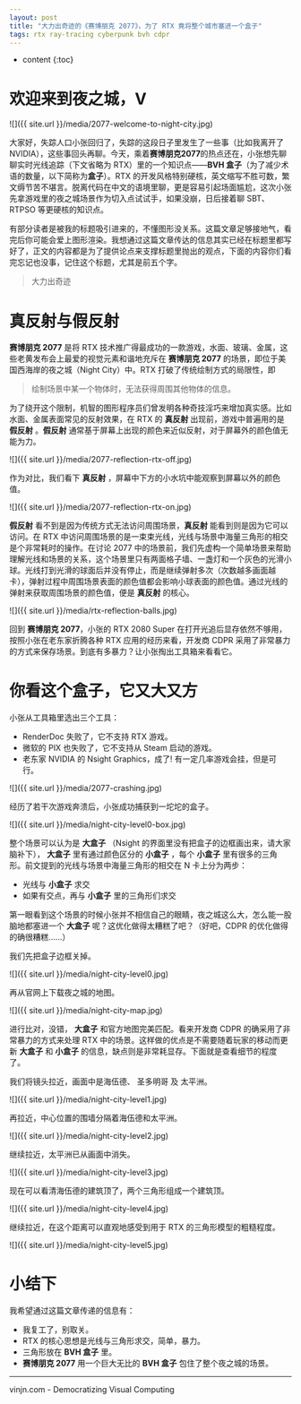 ```yaml
---
layout: post
title: "大力出奇迹的《赛博朋克 2077》，为了 RTX 竟将整个城市塞进一个盒子"
tags: rtx ray-tracing cyberpunk bvh cdpr
---
```


* content
{:toc}
# 欢迎来到夜之城，V

![]({{ site.url }}/media/2077-welcome-to-night-city.jpg)

大家好，失踪人口小张回归了，失踪的这段日子里发生了一些事（比如我离开了 NVIDIA），这些事回头再聊。今天，乘着**赛博朋克2077**的热点还在，小张想先聊聊实时光线追踪（下文省略为 RTX）里的一个知识点——**BVH 盒子**（为了减少术语的数量，以下简称为**盒子**）。RTX 的开发风格特别硬核，英文缩写不胜可数，繁文缛节苦不堪言。脱离代码在中文的语境里聊，更是容易引起场面尴尬，这次小张先拿游戏里的夜之城场景作为切入点试试手，如果没崩，日后接着聊 SBT、RTPSO 等更硬核的知识点。

有部分读者是被我的标题吸引进来的，不懂图形没关系。这篇文章足够接地气，看完后你可能会爱上图形渲染。我想通过这篇文章传达的信息其实已经在标题里都写好了，正文的内容都是为了提供论点来支撑标题里抛出的观点，下面的内容你们看完忘记也没事，记住这个标题，尤其是前五个字。

> 大力出奇迹

# 真反射与假反射

**赛博朋克 2077** 是将 RTX 技术推广得最成功的一款游戏，水面、玻璃、金属，这些老黄发布会上最爱的视觉元素和谐地充斥在 **赛博朋克 2077** 的场景，即位于美国西海岸的夜之城（Night City）中。RTX 打破了传统绘制方式的局限性，即 

> 绘制场景中某一个物体时，无法获得周围其他物体的信息。

为了绕开这个限制，机智的图形程序员们曾发明各种奇技淫巧来增加真实感。比如水面、金属表面常见的反射效果，在 RTX 的 **真反射** 出现前，游戏中普遍用的是 **假反射** 。**假反射** 通常基于屏幕上出现的颜色来近似反射，对于屏幕外的颜色值无能为力。

![]({{ site.url }}/media/2077-reflection-rtx-off.jpg)

作为对比，我们看下 **真反射** ，屏幕中下方的小水坑中能观察到屏幕以外的颜色值。

![]({{ site.url }}/media/2077-reflection-rtx-on.jpg)





**假反射** 看不到是因为传统方式无法访问周围场景，**真反射** 能看到则是因为它可以访问。在 RTX 中访问周围场景的是一束束光线，光线与场景中海量三角形的相交是个非常耗时的操作。在讨论 2077 中的场景前，我们先虚构一个简单场景来帮助理解光线和场景的关系，这个场景里只有两面格子墙、一盏灯和一个灰色的光滑小球。光线打到光滑的球面后并没有停止，而是继续弹射多次（次数越多画面越卡），弹射过程中周围场景表面的颜色值都会影响小球表面的颜色值。通过光线的弹射来获取周围场景的颜色值，便是 **真反射**  的核心。

![]({{ site.url }}/media/rtx-reflection-balls.jpg)

回到 **赛博朋克 2077**，小张的 RTX 2080 Super 在打开光追后显存依然不够用，按照小张在老东家折腾各种 RTX 应用的经历来看，开发商 CDPR 采用了非常暴力的方式来保存场景。到底有多暴力？让小张掏出工具箱来看看它。

# 你看这个盒子，它又大又方

小张从工具箱里选出三个工具：

- RenderDoc 失败了，它不支持 RTX 游戏。
- 微软的 PIX 也失败了，它不支持从 Steam 启动的游戏。
- 老东家 NVIDIA 的 Nsight Graphics，成了! 有一定几率游戏会挂，但是可行。

![]({{ site.url }}/media/2077-crashing.jpg)

经历了若干次游戏奔溃后，小张成功捕获到一坨坨的盒子。

![]({{ site.url }}/media/night-city-level0-box.jpg)

整个场景可以认为是 **大盒子** （Nsight 的界面里没有把盒子的边框画出来，请大家脑补下）， **大盒子** 里有通过颜色区分的  **小盒子** ，每个  **小盒子** 里有很多的三角形。前文提到的光线与场景中海量三角形的相交在 N 卡上分为两步：

- 光线与 **小盒子** 求交
- 如果有交点，再与 **小盒子** 里的三角形们求交

第一眼看到这个场景的时候小张并不相信自己的眼睛，夜之城这么大，怎么能一股脑地都塞进一个 **大盒子** 呢？这优化做得太糟糕了吧？（好吧，CDPR 的优化做得的确很糟糕……）

我们先把盒子边框关掉。

![]({{ site.url }}/media/night-city-level0.jpg)

再从官网上下载夜之城的地图。

![]({{ site.url }}/media/night-city-map.jpg)

进行比对，没错， **大盒子** 和官方地图完美匹配。看来开发商 CDPR 的确采用了非常暴力的方式来处理 RTX 中的场景。这样做的优点是不需要随着玩家的移动而更新 **大盒子** 和 **小盒子** 的信息，缺点则是非常耗显存。下面就是查看细节的程度了。

我们将镜头拉近，画面中是海伍德、 圣多明哥 及 太平洲。

![]({{ site.url }}/media/night-city-level1.jpg)

再拉近，中心位置的围墙分隔着海伍德和太平洲。

![]({{ site.url }}/media/night-city-level2.jpg)

继续拉近，太平洲已从画面中消失。

![]({{ site.url }}/media/night-city-level3.jpg)

现在可以看清海伍德的建筑顶了，两个三角形组成一个建筑顶。

![]({{ site.url }}/media/night-city-level4.jpg)

继续拉近，在这个距离可以直观地感受到用于 RTX 的三角形模型的粗糙程度。

![]({{ site.url }}/media/night-city-level5.jpg)

# 小结下

我希望通过这篇文章传递的信息有：
- 我复工了，别取关。
- RTX 的核心思想是光线与三角形求交，简单，暴力。
- 三角形放在 **BVH 盒子** 里。
- **赛博朋克 2077** 用一个巨大无比的 **BVH 盒子** 包住了整个夜之城的场景。

----
vinjn.com - Democratizing Visual Computing

